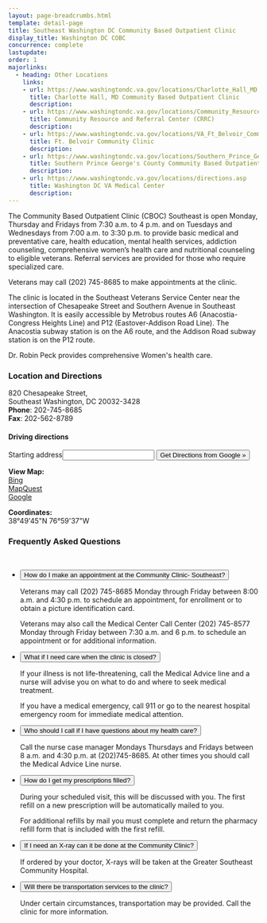 ```yaml
---
layout: page-breadcrumbs.html
template: detail-page
title: Southeast Washington DC Community Based Outpatient Clinic
display_title: Washington DC COBC
concurrence: complete
lastupdate:
order: 1
majorlinks:
  - heading: Other Locations
    links:
    - url: https://www.washingtondc.va.gov/locations/Charlotte_Hall_MD.asp
      title: Charlotte Hall, MD Community Based Outpatient Clinic
      description:
    - url: https://www.washingtondc.va.gov/locations/Community_Resource_and_Referral_Center_CRRC.asp
      title: Community Resource and Referral Center (CRRC)
      description:
    - url: https://www.washingtondc.va.gov/locations/VA_Ft_Belvoir_Community_Clinic.asp
      title: Ft. Belvoir Community Clinic
      description:
    - url: https://www.washingtondc.va.gov/locations/Southern_Prince_George_s_County_Community_Based_Outpatient_Clinic.asp
      title: Southern Prince George's County Community Based Outpatient Clinic
      description:
    - url: https://www.washingtondc.va.gov/locations/directions.asp
      title: Washington DC VA Medical Center
      description:
---
```


<p class="va-introtext">
The Community Based Outpatient Clinic (CBOC) Southeast is open Monday, Thursday and Fridays from 7:30 a.m. to 4 p.m. and on Tuesdays and Wednesdays from 7:00 a.m. to 3:30 p.m. to provide basic medical and preventative care, health education, mental health services, addiction counseling, comprehensive women’s health care and nutritional counseling to eligible veterans. Referral services are provided for those who require specialized care.
</p>

Veterans may call (202) 745-8685 to make appointments at the clinic.

The clinic is located in the Southeast Veterans Service Center near the intersection of Chesapeake Street and Southern Avenue in Southeast Washington. It is easily accessible by Metrobus routes A6 (Anacostia-Congress Heights Line) and P12 (Eastover-Addison Road Line). The Anacostia subway station is on the A6 route, and the Addison Road subway station is on the P12 route.

Dr. Robin Peck provides comprehensive Women's health care.

### Location and Directions
<p class="va-address-block">
  820 Chesapeake Street, <br>
  Southeast Washington, DC 20032-3428<br>
  <strong>Phone</strong>: 202-745-8685<br>
  <strong>Fax</strong>: 202-562-8789
</p>

#### Driving directions

<form method="get" action="https://maps.google.com/maps" target="blank" id="getDirections">
<label for="directionsInput" class="positionset">Starting address</label><input name="saddr" id="directionsInput"><input value="38.829366,-76.993826" type="hidden" name="daddr" new="new" pratt="pratt">
<input value="Get Directions from Google »" type="submit" id="directionsButton" title="Driving Directions are provided as a convenience. By clicking the link, you will leave the Department of Veterans Affairs Website. VA does not endorse and is not responsible for the content of the linked website.">
</form>

<p>
  <strong>View Map:</strong><br>
  <a href="https://www.va.gov/directory/guide/viewmap.cfm?mapID=4&amp;id=988" title="View Community Clinic-Southeast&nbsp;- Bing map">Bing</a><br>
  <a href="https://www.va.gov/directory/guide/viewmap.cfm?mapID=2&amp;id=988" title="View Community Clinic-Southeast&nbsp;- MapQuest map">MapQuest</a><br>
  <a href="https://www.va.gov/directory/guide/viewmap.cfm?mapID=3&amp;id=988" title="View Community Clinic-Southeast&nbsp;- Google map">Google</a>
</p>

<p><strong>Coordinates:</strong> <br>
38°49'45"N 76°59'37"W</p>

### Frequently Asked Questions
<br>
<div class="usa-accordion">
  <ul class="usa-unstyled-list">
  <li>
    <button class="usa-button-unstyled usa-accordion-button" aria-controls="appointment" aria-expanded="false">
    How do I make an appointment at the Community Clinic- Southeast?
    </button>
    <div id="appointment" class="usa-accordion-content" aria-hidden="true">
      <p>Veterans may call (202) 745-8685 Monday through Friday between 8:00 a.m. and 4:30 p.m. to schedule an appointment, for enrollment or to obtain a picture identification card.</p>
      <p>Veterans may also call the Medical Center Call Center (202) 745-8577 Monday through Friday between 7:30 a.m. and 6 p.m. to schedule an appointment or for additional information.</p>
    </div>
  </li>
  <li>
    <button class="usa-button-unstyled usa-accordion-button" aria-controls="clinic-closed" aria-expanded="false">
    What if I need care when the clinic is closed?
    </button>
    <div id="clinic-closed" class="usa-accordion-content" aria-hidden="true">
      <p>If your illness is not life-threatening, call the Medical Advice line and a nurse will advise you on what to do and where to seek medical treatment.</p>
      <p>If you have a medical emergency, call 911 or go to the nearest hospital emergency room for immediate medical attention.</p>
    </div>
  </li>
  <li>
    <button class="usa-button-unstyled usa-accordion-button" aria-controls="who-do-i-call" aria-expanded="false">
    Who should I call if I have questions about my health care?
    </button>
    <div id="who-do-i-call" class="usa-accordion-content" aria-hidden="true">
      <p>Call the nurse case manager Mondays Thursdays and Fridays between 8 a.m. and 4:30 p.m. at (202)745-8685. At other times you should call the Medical Advice Line nurse.</p>
    </div>
  </li>
  <li>
    <button class="usa-button-unstyled usa-accordion-button" aria-controls="prescriptions" aria-expanded="false">
    How do I get my prescriptions filled?
    </button>
    <div id="prescriptions" class="usa-accordion-content" aria-hidden="true">
      <p>During your scheduled visit, this will be discussed with you. The first refill on a new prescription will be automatically mailed to you.</p>
      <p>For additional refills by mail you must complete and return the pharmacy refill form that is included with the first refill.</p>
    </div>
  </li>
  <li>
    <button class="usa-button-unstyled usa-accordion-button" aria-controls="x-rays" aria-expanded="false">
    If I need an X-ray can it be done at the Community Clinic?
    </button>
    <div id="x-rays" class="usa-accordion-content" aria-hidden="true">
      <p>If ordered by your doctor, X-rays will be taken at the Greater Southeast Community Hospital.</p>
    </div>
  </li>
  <li>
    <button class="usa-button-unstyled usa-accordion-button" aria-controls="transportation" aria-expanded="false">
    Will there be transportation services to the clinic?
    </button>
    <div id="transportation" class="usa-accordion-content" aria-hidden="true">
      <p>Under certain circumstances, transportation may be provided. Call the clinic for more information.</p>
    </div>
  </li>
</ul>
</div>

<!--https://www.washingtondc.va.gov/locations/Southeast_Washington_DC.asp-->
